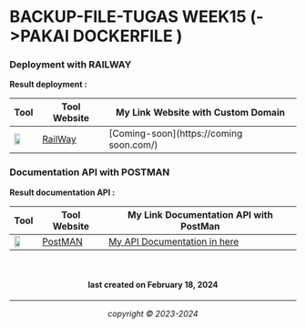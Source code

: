 
# BACKUP-FILE-TUGAS WEEK15 (->PAKAI DOCKERFILE )


### Deployment with RAILWAY

**Result deployment :**

|       Tool     | Tool Website | My Link Website with Custom Domain |
|----------------|--------------|------------------------------------|
|<img width="55%" img src="https://railway.app/brand/logotype-light.png">|[RailWay](https://railway.com/) |[Coming-soon](https://coming soon.com/)|


### Documentation API with POSTMAN

**Result documentation API :**

|       Tool     | Tool Website | My Link Documentation API with PostMan |
|----------------|--------------|------------------------------------|
|<img width="55%" img src="https://w7.pngwing.com/pngs/877/217/png-transparent-postman-logo-tech-companies-thumbnail.png">|[PostMAN](https://postman.com/) |[My API Documentation in here](https://documenter.getpostman.com/view/32137902/2sA2r81iox)|



<br>


<h4 align="center">last created on February 18, 2024</h4>


---


<p align="center"></p>
<p align="center"><i>copyright &copy; 2023-2024</i></p>






